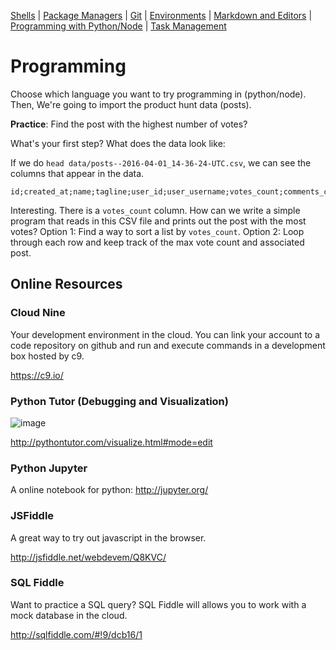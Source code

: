 [Shells](Shells.md#shells) | [Package Managers](PackageManagers.md#configuration-management) |  [Git](Git.md#git) | [Environments](Environments.md#environments) | [Markdown and Editors](MarkdownEditors.md#markdown) | [Programming with Python/Node](Programming.md#programming) | [Task Management](OnlineTools.md#online-tools)

# Programming

Choose which language you want to try programming in (python/node). Then, We're going to import the product hunt data (posts).

**Practice**: Find the post with the highest number of votes?

What's your first step?  What does the data look like:

If we do `head data/posts--2016-04-01_14-36-24-UTC.csv`, we can see the columns that appear in the data.

```
id;created_at;name;tagline;user_id;user_username;votes_count;comments_count;redirect_url;discussion_url
```

Interesting. There is a `votes_count` column. How can we write a simple program that reads in this CSV file and prints out the post with the most votes?  Option 1: Find a way to sort a list by `votes_count`. Option 2: Loop through each row and keep track of the max vote count and associated post.

## Online Resources

### Cloud Nine

Your development environment in the cloud. You can link your account to a code repository on github and run and execute commands in a development box hosted by c9.

https://c9.io/

### Python Tutor (Debugging and Visualization)

![image](https://cloud.githubusercontent.com/assets/742934/15635634/3b793fec-25b2-11e6-80da-21ea3de7a6d3.png)

http://pythontutor.com/visualize.html#mode=edit

### Python Jupyter

A online notebook for python: http://jupyter.org/

### JSFiddle

A great way to try out javascript in the browser.

http://jsfiddle.net/webdevem/Q8KVC/

### SQL Fiddle

Want to practice a SQL query? SQL Fiddle will allows you to work with a mock database in the cloud.

http://sqlfiddle.com/#!9/dcb16/1
